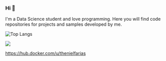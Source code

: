 
### Hi 👋
I'm a Data Science student and love programming. Here you will find code repositories for projects and samples developed by me.

![Top Langs](https://github-readme-stats.vercel.app/api/top-langs/?username=thenielfarias&theme=tokyonight)

[<img src="https://img.shields.io/badge/linkedin-%230077B5.svg?&style=for-the-badge&logo=linkedin&logoColor=white" />](https://www.linkedin.com/in/fariasdaniel/)

https://hub.docker.com/u/thenielfarias
